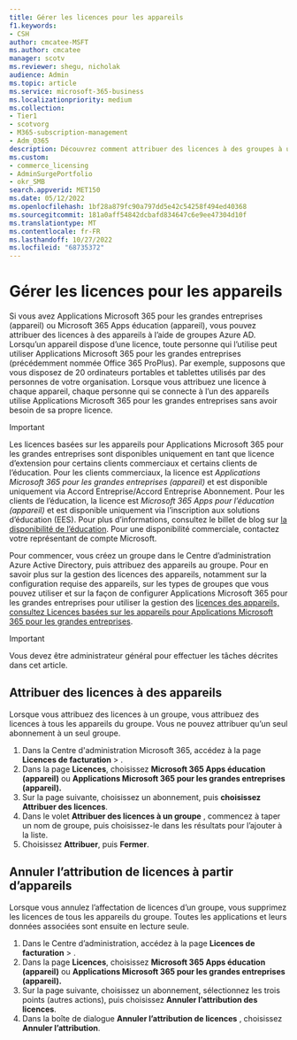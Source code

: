 ```yaml
---
title: Gérer les licences pour les appareils
f1.keywords:
- CSH
author: cmcatee-MSFT
ms.author: cmcatee
manager: scotv
ms.reviewer: shegu, nicholak
audience: Admin
ms.topic: article
ms.service: microsoft-365-business
ms.localizationpriority: medium
ms.collection:
- Tier1
- scotvorg
- M365-subscription-management
- Adm_O365
description: Découvrez comment attribuer des licences à des groupes à utiliser avec des appareils.
ms.custom:
- commerce_licensing
- AdminSurgePortfolio
- okr_SMB
search.appverid: MET150
ms.date: 05/12/2022
ms.openlocfilehash: 1bf28a879fc90a797dd5e42c54258f494ed40368
ms.sourcegitcommit: 181a0aff54842dcbafd834647c6e9ee47304d10f
ms.translationtype: MT
ms.contentlocale: fr-FR
ms.lasthandoff: 10/27/2022
ms.locfileid: "68735372"
---
```

# <a name="manage-licenses-for-devices"></a>Gérer les licences pour les appareils

Si vous avez Applications Microsoft 365 pour les grandes entreprises (appareil) ou Microsoft 365 Apps éducation (appareil), vous pouvez attribuer des licences à des appareils à l’aide de groupes Azure AD. Lorsqu’un appareil dispose d’une licence, toute personne qui l’utilise peut utiliser Applications Microsoft 365 pour les grandes entreprises (précédemment nommée Office 365 ProPlus). Par exemple, supposons que vous disposez de 20 ordinateurs portables et tablettes utilisés par des personnes de votre organisation. Lorsque vous attribuez une licence à chaque appareil, chaque personne qui se connecte à l’un des appareils utilise Applications Microsoft 365 pour les grandes entreprises sans avoir besoin de sa propre licence.

> [!IMPORTANT]
> Les licences basées sur les appareils pour Applications Microsoft 365 pour les grandes entreprises sont disponibles uniquement en tant que licence d’extension pour certains clients commerciaux et certains clients de l’éducation. Pour les clients commerciaux, la licence est *Applications Microsoft 365 pour les grandes entreprises (appareil)* et est disponible uniquement via Accord Entreprise/Accord Entreprise Abonnement. Pour les clients de l’éducation, la licence est *Microsoft 365 Apps pour l’éducation (appareil)* et est disponible uniquement via l’inscription aux solutions d’éducation (EES). Pour plus d’informations, consultez le billet de blog sur [la disponibilité de l’éducation](https://educationblog.microsoft.com/2019/08/attention-it-administrators-announcing-office-365-proplus-device-based-subscription-for-education). Pour une disponibilité commerciale, contactez votre représentant de compte Microsoft.

Pour commencer, vous créez un groupe dans le Centre d’administration Azure Active Directory, puis attribuez des appareils au groupe. Pour en savoir plus sur la gestion des licences des appareils, notamment sur la configuration requise des appareils, sur les types de groupes que vous pouvez utiliser et sur la façon de configurer Applications Microsoft 365 pour les grandes entreprises pour utiliser la gestion des [licences des appareils, consultez Licences basées sur les appareils pour Applications Microsoft 365 pour les grandes entreprises](/deployoffice/device-based-licensing).

> [!IMPORTANT]
> Vous devez être administrateur général pour effectuer les tâches décrites dans cet article.

## <a name="assign-licenses-to-devices"></a>Attribuer des licences à des appareils

Lorsque vous attribuez des licences à un groupe, vous attribuez des licences à tous les appareils du groupe. Vous ne pouvez attribuer qu’un seul abonnement à un seul groupe.

1. Dans la Centre d'administration Microsoft 365, accédez à la page **Licences de facturation** > .<a href="https://go.microsoft.com/fwlink/p/?linkid=842264" target="_blank"></a>
2. Dans la page **Licences**, choisissez **Microsoft 365 Apps éducation (appareil)** ou **Applications Microsoft 365 pour les grandes entreprises (appareil).**
3. Sur la page suivante, choisissez un abonnement, puis **choisissez Attribuer des licences**.
4. Dans le volet **Attribuer des licences à un groupe** , commencez à taper un nom de groupe, puis choisissez-le dans les résultats pour l’ajouter à la liste.
5. Choisissez **Attribuer**, puis **Fermer**.

## <a name="unassign-licenses-from-devices"></a>Annuler l’attribution de licences à partir d’appareils

Lorsque vous annulez l’affectation de licences d’un groupe, vous supprimez les licences de tous les appareils du groupe. Toutes les applications et leurs données associées sont ensuite en lecture seule.

1. Dans le Centre d’administration, accédez à la page **Licences de facturation** > .<a href="https://go.microsoft.com/fwlink/p/?linkid=842264" target="_blank"></a>
2. Dans la page **Licences**, choisissez **Microsoft 365 Apps éducation (appareil)** ou **Applications Microsoft 365 pour les grandes entreprises (appareil).**
3. Sur la page suivante, choisissez un abonnement, sélectionnez les trois points (autres actions), puis choisissez **Annuler l’attribution des licences**.
4. Dans la boîte de dialogue **Annuler l’attribution de licences** , choisissez **Annuler l’attribution**.
